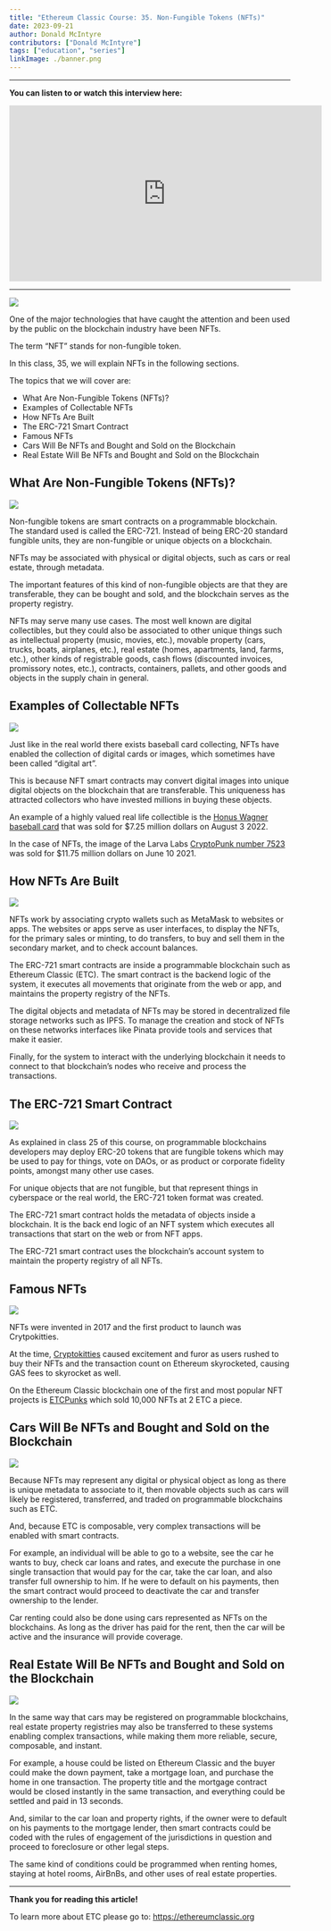 ```yaml
---
title: "Ethereum Classic Course: 35. Non-Fungible Tokens (NFTs)"
date: 2023-09-21
author: Donald McIntyre
contributors: ["Donald McIntyre"]
tags: ["education", "series"]
linkImage: ./banner.png
---
```


---
**You can listen to or watch this interview here:**

<iframe width="560" height="315" src="https://www.youtube.com/embed/DG2Y8tST2-Q?si=NiU5sb5YOVX73caj" title="YouTube video player" frameborder="0" allow="accelerometer; autoplay; clipboard-write; encrypted-media; gyroscope; picture-in-picture; web-share" allowfullscreen></iframe>

---

![](1.png)

One of the major technologies that have caught the attention and been used by the public on the blockchain industry have been NFTs. 

The term “NFT” stands for non-fungible token.

In this class, 35, we will explain NFTs in the following sections. 

The topics that we will cover are:

- What Are Non-Fungible Tokens (NFTs)?
- Examples of Collectable NFTs
- How NFTs Are Built
- The ERC-721 Smart Contract
- Famous NFTs
- Cars Will Be NFTs and Bought and Sold on the Blockchain
- Real Estate Will Be NFTs and Bought and Sold on the Blockchain

## What Are Non-Fungible Tokens (NFTs)?

![](2.png)

Non-fungible tokens are smart contracts on a programmable blockchain. The standard used is called the ERC-721. Instead of being ERC-20 standard fungible units, they are non-fungible or unique objects on a blockchain.

NFTs may be associated with physical or digital objects, such as cars or real estate, through metadata.

The important features of this kind of non-fungible objects are that they are transferable, they can be bought and sold, and the blockchain serves as the property registry.

NFTs may serve many use cases. The most well known are digital collectibles, but they could also be associated to other unique things such as intellectual property (music, movies, etc.), movable property (cars, trucks, boats, airplanes, etc.), real estate (homes, apartments, land, farms, etc.), other kinds of registrable goods, cash flows (discounted invoices, promissory notes, etc.), contracts, containers, pallets, and other goods and objects in the supply chain in general.

## Examples of Collectable NFTs

![](3.png)

Just like in the real world there exists baseball card collecting, NFTs have enabled the collection of digital cards or images, which sometimes have been called “digital art”.

This is because NFT smart contracts may convert digital images into unique digital objects on the blockchain that are transferable. This uniqueness has attracted collectors who have invested millions in buying these objects.

An example of a highly valued real life collectible is the [Honus Wagner baseball card](https://www.mlb.com/news/rare-t206-honus-wagner-baseball-card-sold-for-7-25-million) that was sold for $7.25 million dollars on August 3 2022.

In the case of NFTs, the image of the Larva Labs [CryptoPunk number 7523](https://www.cnbc.com/2021/06/10/covid-alien-cryptopunk-nft-sells-for-11point7-million-in-sothebys-auction.html) was sold for $11.75 million dollars on June 10 2021.

## How NFTs Are Built

![](4.png)

NFTs work by associating crypto wallets such as MetaMask to websites or apps. The websites or apps serve as user interfaces, to display the NFTs, for the primary sales or minting, to do transfers, to buy and sell them in the secondary market, and to check account balances.

The ERC-721 smart contracts are inside a programmable blockchain such as Ethereum Classic (ETC). The smart contract is the backend logic of the system, it executes all movements that originate from the web or app, and maintains the property registry of the NFTs.

The digital objects and metadata of NFTs may be stored in decentralized file storage networks such as IPFS. To manage the creation and stock of NFTs on these networks interfaces like Pinata provide tools and services that make it easier.

Finally, for the system to interact with the underlying blockchain it needs to connect to that blockchain’s nodes who receive and process the transactions.

## The ERC-721 Smart Contract

![](5.png)

As explained in class 25 of this course, on programmable blockchains developers may deploy ERC-20 tokens that are fungible tokens which may be used to pay for things, vote on DAOs, or as product or corporate fidelity points, amongst many other use cases.

For unique objects that are not fungible, but that represent things in cyberspace or the real world, the ERC-721 token format was created.

The ERC-721 smart contract holds the metadata of objects inside a blockchain. It is the back end logic of an NFT system which executes all transactions that start on the web or from NFT apps.

The ERC-721 smart contract uses the blockchain’s account system to maintain the property registry of all NFTs.

## Famous NFTs

![](6.png)

NFTs were invented in 2017 and the first product to launch was Crytpokitties.

At the time, [Cryptokitties](https://www.cryptokitties.co/) caused excitement and furor as users rushed to buy their NFTs and the transaction count on Ethereum skyrocketed, causing GAS fees to skyrocket as well.

On the Ethereum Classic blockchain one of the first and most popular NFT projects is [ETCPunks](https://etcpunks.com/) which sold 10,000 NFTs at 2 ETC a piece.

## Cars Will Be NFTs and Bought and Sold on the Blockchain

![](7.png)

Because NFTs may represent any digital or physical object as long as there is unique metadata to associate to it, then movable objects such as cars will likely be registered, transferred, and traded on programmable blockchains such as ETC.

And, because ETC is composable, very complex transactions will be enabled with smart contracts. 

For example, an individual will be able to go to a website, see the car he wants to buy, check car loans and rates, and execute the purchase in one single transaction that would pay for the car, take the car loan, and also transfer full ownership to him. If he were to default on his payments, then the smart contract would proceed to deactivate the car and transfer ownership to the lender.

Car renting could also be done using cars represented as NFTs on the blockchains. As long as the driver has paid for the rent, then the car will be active and the insurance will provide coverage.

## Real Estate Will Be NFTs and Bought and Sold on the Blockchain

![](8.png)

In the same way that cars may be registered on programmable blockchains, real estate property registries may also be transferred to these systems enabling complex transactions, while making them more reliable, secure, composable, and instant.

For example, a house could be listed on Ethereum Classic and the buyer could make the down payment, take a mortgage loan, and purchase the home in one transaction. The property title and the mortgage contract would be closed instantly in the same transaction, and everything could be settled and paid in 13 seconds.

And, similar to the car loan and property rights, if the owner were to default on his payments to the mortgage lender, then smart contracts could be coded with the rules of engagement of the jurisdictions in question and proceed to foreclosure or other legal steps.

The same kind of conditions could be programmed when renting homes, staying at hotel rooms, AirBnBs, and other uses of real estate properties.

---

**Thank you for reading this article!**

To learn more about ETC please go to: https://ethereumclassic.org
